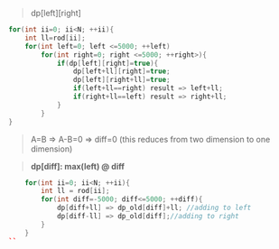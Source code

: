 > dp[left][right]  

```c++
for(int ii=0; ii<N; ++ii){
    int ll=rod[ii];
    for(int left=0; left <=5000; ++left)
        for(int right=0; right <=5000; ++right>){
            if(dp[left][right]=true){
                dp[left+ll][right]=true;
                dp[left][right+ll]=true;
                if(left+ll==right) result => left+ll;
                if(right+ll==left) result => right+ll;
            }
        }
}
```

> A=B => A-B=0 => diff=0 (this reduces from two dimension to one dimension)  

> **dp[diff]: max(left) @ diff**  

```c++
    for(int ii=0; ii<N; ++ii){
        int ll = rod[ii];
        for(int diff=-5000; diff<=5000; ++diff){
            dp[diff+ll] => dp_old[diff]+ll; //adding to left
            dp[diff-ll] => dp_old[diff];//adding to right
        }
    }
``